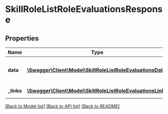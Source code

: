 # SkillRoleListRoleEvaluationsResponse

## Properties
Name | Type | Description | Notes
------------ | ------------- | ------------- | -------------
**data** | [**\Swagger\Client\Model\SkillRoleListRoleEvaluationsData**](SkillRoleListRoleEvaluationsData.md) | List of all retrieved user evaluations | 
**_links** | [**\Swagger\Client\Model\SkillRoleListRoleEvaluationsLinks**](SkillRoleListRoleEvaluationsLinks.md) | Links to pages | 

[[Back to Model list]](../README.md#documentation-for-models) [[Back to API list]](../README.md#documentation-for-api-endpoints) [[Back to README]](../README.md)


